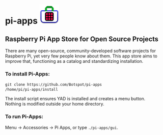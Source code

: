 # pi-apps ![logo](https://github.com/Botspot/pi-apps/blob/master/icons/logo-64.png?raw=true)
## Raspberry Pi App Store for Open Source Projects

There are many open-source, community-developed software projects for Raspberry Pi, yet very few people know about them. This app store aims to improve that, functioning as a catalog and standardizing installation.

### To install Pi-Apps:
```
git clone https://github.com/Botspot/pi-apps
/home/pi/pi-apps/install
```
The install script ensures YAD is installed and creates a menu button. Nothing is modified outside your home directory.
### To run Pi-Apps:
Menu -> Accessories -> Pi Apps, or type `./pi-apps/gui`.



